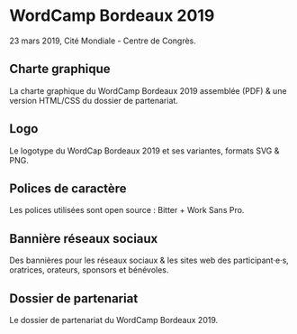 # WordCamp Bordeaux 2019
23 mars 2019, Cité Mondiale - Centre de Congrès.

## Charte graphique
La charte graphique du WordCamp Bordeaux 2019 assemblée (PDF) & une version HTML/CSS du dossier de partenariat.

## Logo
Le logotype du WordCap Bordeaux 2019 et ses variantes, formats SVG & PNG.

## Polices de caractère
Les polices utilisées sont open source : Bitter + Work Sans Pro.

## Bannière réseaux sociaux
Des bannières pour les réseaux sociaux & les sites web des participant·e·s, oratrices, orateurs, sponsors et bénévoles.

## Dossier de partenariat
Le dossier de partenariat du WordCamp Bordeaux 2019.

